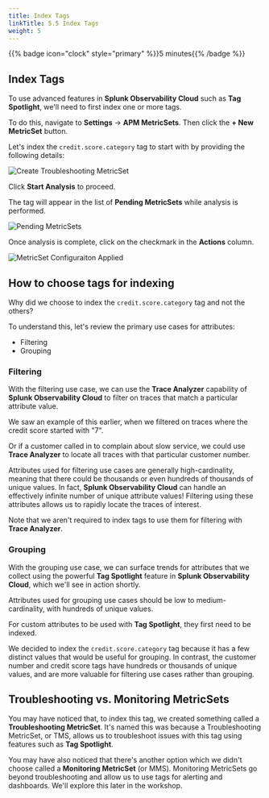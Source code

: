 ```yaml
---
title: Index Tags
linkTitle: 5.5 Index Tags
weight: 5
---
```


{{% badge icon="clock" style="primary" %}}5 minutes{{% /badge %}}

## Index Tags
To use advanced features in **Splunk Observability Cloud** such as **Tag Spotlight**, we'll need to first index one or more tags. 

To do this, navigate to **Settings** -> **APM MetricSets**.  Then click the **+ New MetricSet** button.  

Let's index the `credit.score.category` tag to start with by providing the following details: 

![Create Troubleshooting MetricSet](../images/create_troubleshooting_metric_set.png)

Click **Start Analysis** to proceed. 

The tag will appear in the list of **Pending MetricSets** while analysis is performed.  

![Pending MetricSets](../images/pending_metric_set.png)

Once analysis is complete, click on the checkmark in the **Actions** column.

![MetricSet Configuraiton Applied](../images/metricset_config_applied.png)

## How to choose tags for indexing

Why did we choose to index the `credit.score.category` tag and not the others? 

To understand this, let's review the primary use cases for attributes:

* Filtering
* Grouping

### Filtering

With the filtering use case, we can use the **Trace Analyzer** capability of **Splunk Observability Cloud** to filter on traces that match a particular attribute value.  

We saw an example of this earlier, when we filtered on traces where the credit score started with "7". 

Or if a customer called in to complain about slow service, we could use **Trace Analyzer** to locate all traces with that particular customer number. 

Attributes used for filtering use cases are generally high-cardinality, meaning that there could be thousands or even hundreds of thousands of unique values.  In fact, **Splunk Observability Cloud** can handle an effectively infinite number of unique attribute values!  Filtering using these attributes allows us to rapidly locate the traces of interest.

Note that we aren't required to index tags to use them for filtering with **Trace Analyzer**. 

### Grouping

With the grouping use case, we can surface trends for attributes that we collect using the powerful **Tag Spotlight** feature in **Splunk Observability Cloud**, which we'll see in action shortly.

Attributes used for grouping use cases should be low to medium-cardinality, with hundreds of unique values. 

For custom attributes to be used with **Tag Spotlight**, they first need to be indexed.

We decided to index the `credit.score.category` tag because it has a few distinct values that would be useful for grouping. In contrast, the customer number and credit score tags have hundreds or thousands of unique values, and are more valuable for filtering use cases rather than grouping. 

## Troubleshooting vs. Monitoring MetricSets 

You may have noticed that, to index this tag, we created something called a **Troubleshooting MetricSet**. It's named this was because a Troubleshooting MetricSet, or TMS, allows us to troubleshoot issues with this tag using features such as **Tag Spotlight**. 

You may have also noticed that there's another option which we didn't choose called a **Monitoring MetricSet** (or MMS).  Monitoring MetricSets go beyond troubleshooting and allow us to use tags for alerting and dashboards.  We'll explore this later in the workshop. 


